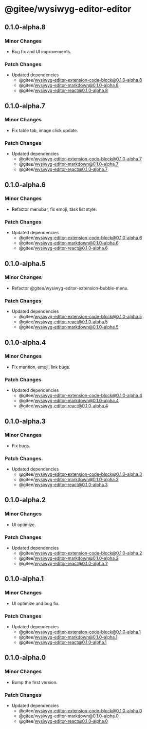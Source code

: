# @gitee/wysiwyg-editor-editor

## 0.1.0-alpha.8

### Minor Changes

- Bug fix and UI improvements.

### Patch Changes

- Updated dependencies
  - @gitee/wysiwyg-editor-extension-code-block@0.1.0-alpha.8
  - @gitee/wysiwyg-editor-markdown@0.1.0-alpha.8
  - @gitee/wysiwyg-editor-react@0.1.0-alpha.8

## 0.1.0-alpha.7

### Minor Changes

- Fix table tab, image click update.

### Patch Changes

- Updated dependencies
  - @gitee/wysiwyg-editor-extension-code-block@0.1.0-alpha.7
  - @gitee/wysiwyg-editor-markdown@0.1.0-alpha.7
  - @gitee/wysiwyg-editor-react@0.1.0-alpha.7

## 0.1.0-alpha.6

### Minor Changes

- Refactor menubar, fix emoji, task list style.

### Patch Changes

- Updated dependencies
  - @gitee/wysiwyg-editor-extension-code-block@0.1.0-alpha.6
  - @gitee/wysiwyg-editor-markdown@0.1.0-alpha.6
  - @gitee/wysiwyg-editor-react@0.1.0-alpha.6

## 0.1.0-alpha.5

### Minor Changes

- Refactor @gitee/wysiwyg-editor-extension-bubble-menu.

### Patch Changes

- Updated dependencies
  - @gitee/wysiwyg-editor-extension-code-block@0.1.0-alpha.5
  - @gitee/wysiwyg-editor-react@0.1.0-alpha.5
  - @gitee/wysiwyg-editor-markdown@0.1.0-alpha.5

## 0.1.0-alpha.4

### Minor Changes

- Fix mention, emoji, link bugs.

### Patch Changes

- Updated dependencies
  - @gitee/wysiwyg-editor-extension-code-block@0.1.0-alpha.4
  - @gitee/wysiwyg-editor-markdown@0.1.0-alpha.4
  - @gitee/wysiwyg-editor-react@0.1.0-alpha.4

## 0.1.0-alpha.3

### Minor Changes

- Fix bugs.

### Patch Changes

- Updated dependencies
  - @gitee/wysiwyg-editor-extension-code-block@0.1.0-alpha.3
  - @gitee/wysiwyg-editor-markdown@0.1.0-alpha.3
  - @gitee/wysiwyg-editor-react@0.1.0-alpha.3

## 0.1.0-alpha.2

### Minor Changes

- UI optimize.

### Patch Changes

- Updated dependencies
  - @gitee/wysiwyg-editor-extension-code-block@0.1.0-alpha.2
  - @gitee/wysiwyg-editor-markdown@0.1.0-alpha.2
  - @gitee/wysiwyg-editor-react@0.1.0-alpha.2

## 0.1.0-alpha.1

### Minor Changes

- UI optimize and bug fix.

### Patch Changes

- Updated dependencies
  - @gitee/wysiwyg-editor-extension-code-block@0.1.0-alpha.1
  - @gitee/wysiwyg-editor-markdown@0.1.0-alpha.1
  - @gitee/wysiwyg-editor-react@0.1.0-alpha.1

## 0.1.0-alpha.0

### Minor Changes

- Bump the first version.

### Patch Changes

- Updated dependencies
  - @gitee/wysiwyg-editor-extension-code-block@0.1.0-alpha.0
  - @gitee/wysiwyg-editor-markdown@0.1.0-alpha.0
  - @gitee/wysiwyg-editor-react@0.1.0-alpha.0
